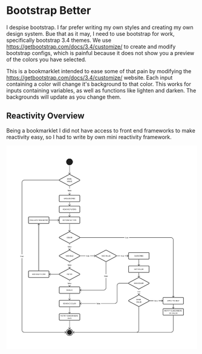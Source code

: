# Bootstrap Better
I despise bootstrap. I far prefer writing my own styles and creating my own design system. Bue that as it may, I need to use bootstrap for work, specifically bootstrap 3.4 themes. We use https://getbootstrap.com/docs/3.4/customize/ to create and modify bootstrap configs, which is painful because it does not show you a preview of the colors you have selected.

This is a bookmarklet intended to ease some of that pain by modifying the https://getbootstrap.com/docs/3.4/customize/ website. Each input containing a color will change it's background to that color. This works for inputs containing variables, as well as functions like lighten and darken. The backgrounds will update as you change them.

## Reactivity Overview
Being a bookmarklet I did not have access to front end frameworks to make reactivity easy, so I had to write by own mini reactivity framework.

![overview](./assets/overview.png)